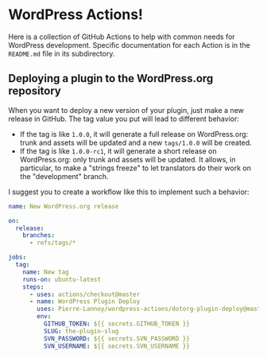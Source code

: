 # WordPress Actions!

Here is a collection of GitHub Actions to help with common needs for WordPress development. Specific documentation for each Action is in the `README.md` file in its subdirectory.


## Deploying a plugin to the WordPress.org repository

When you want to deploy a new version of your plugin, just make a new release in GitHub. The tag value you put will lead to different behavior:
* If the tag is like `1.0.0`, it will generate a full release on WordPress.org: trunk and assets will be updated and a new `tags/1.0.0` will be created.
* If the tag is like `1.0.0-rc1`, it will generate a short release on WordPress.org: only trunk and assets will be updated. It allows, in particular, to make a "strings freeze" to let translators do their work on the "development" branch.

I suggest you to create a workflow like this to implement such a behavior:

```yml
name: New WordPress.org release

on:
  release:
    branches:
      - refs/tags/*

jobs:
  tag:
    name: New tag
    runs-on: ubuntu-latest
    steps:
      - uses: actions/checkout@master
      - name: WordPress Plugin Deploy
        uses: Pierre-Lannoy/wordpress-actions/dotorg-plugin-deploy@master
        env:
          GITHUB_TOKEN: ${{ secrets.GITHUB_TOKEN }}
          SLUG: the-plugin-slug
          SVN_PASSWORD: ${{ secrets.SVN_PASSWORD }}
          SVN_USERNAME: ${{ secrets.SVN_USERNAME }}
```
